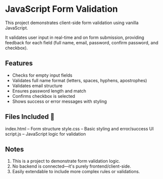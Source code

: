# JavaScript Form Validation

This project demonstrates client-side form validation using vanilla JavaScript.

It validates user input in real-time and on form submission, providing feedback for each field (full name, email, password, confirm password, and checkbox).

## Features

- Checks for empty input fields
- Validates full name format (letters, spaces, hyphens, apostrophes)
- Validates email structure
- Ensures password length and match
- Confirms checkbox is selected
- Shows success or error messages with styling

## Files Included 📂

index.html – Form structure
style.css – Basic styling and error/success UI
script.js – JavaScript logic for validation

## Notes

1. This is a project to demonstrate form validation logic.
2. No backend is connected—it's purely frontend/client-side.
3. Easily extendable to include more complex rules or validations.
